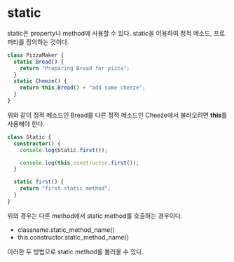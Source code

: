 # static

static은 property나 method에 사용할 수 있다. static을 이용하여 정적 메소드, 프로퍼티를 정의하는 것이다.

```ts
class PizzaMaker {
  static Bread() {
    return "Preparing Bread for pizza";
  }
  static Cheeze() {
    return this.Bread() + "add some cheeze";
  }
}
```

위와 같이 정적 메소드인 Bread를 다른 정적 메소드인 Cheeze에서 불러오려면 **this**를 사용해야 한다.

```ts
class Static {
  constructor() {
    console.log(Static.first());

    console.log(this.constructor.first());
  }

  static first() {
    return "first static method";
  }
}
```

위의 경우는 다른 method에서 static method를 호출하는 경우이다.

- classname.static_method_name()
- this.constructor.static_method_name()

이러한 두 방법으로 static method를 불러올 수 있다.
